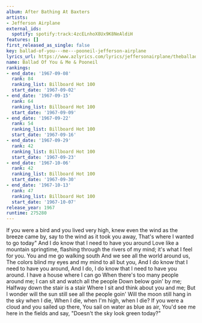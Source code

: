 ```yaml
---
album: After Bathing At Baxters
artists:
- Jefferson Airplane
external_ids:
  spotify: spotify:track:4zcELnhoX8Ux9K8NeAldiH
features: []
first_released_as_single: false
key: ballad-of-you---me---pooneil-jefferson-airplane
lyrics_url: https://www.azlyrics.com/lyrics/jeffersonairplane/theballadofyoumepooneil.html
name: Ballad Of You & Me & Pooneil
rankings:
- end_date: '1967-09-08'
  rank: 84
  ranking_list: Billboard Hot 100
  start_date: '1967-09-02'
- end_date: '1967-09-15'
  rank: 64
  ranking_list: Billboard Hot 100
  start_date: '1967-09-09'
- end_date: '1967-09-22'
  rank: 54
  ranking_list: Billboard Hot 100
  start_date: '1967-09-16'
- end_date: '1967-09-29'
  rank: 42
  ranking_list: Billboard Hot 100
  start_date: '1967-09-23'
- end_date: '1967-10-06'
  rank: 42
  ranking_list: Billboard Hot 100
  start_date: '1967-09-30'
- end_date: '1967-10-13'
  rank: 47
  ranking_list: Billboard Hot 100
  start_date: '1967-10-07'
release_year: 1967
runtime: 275280
---
```

If you were a bird and you lived very high,
knew even the wind as the breeze came by,
say to the wind as it took you away,
That's where I wanted to go today"
And I do know that I need to have you around
Love like a mountain springtime,
flashing through the rivers of my mind;
it's what I feel for you.
You and me go walking south
And we see all the world around us,
The colors blind my eyes and my mind to all but you,
And I do know that I need to have you around,
And I do, I do know that I need to have you around.
I have a house where I can go
When there's too many people around me;
I can sit and watch all the people
Down below goin' by me;
Halfway down the stair is a stair
Where I sit and think about you and me;
But I wonder will the sun still see all the people goin'
Will the moon still hang in the sky when I die,
When I die, when I'm high, when I die?
If you were a cloud and you sailed up there,
You sail on water as blue as air,
You'd see me here in the fields and say,
"Doesn't the sky look green today?"
